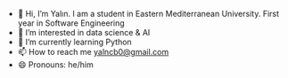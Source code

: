 - 👋 Hi, I’m Yalın. I am a student in Eastern Mediterranean University. First year in Software Engineering
- 👀 I’m interested in data science & AI
- 🌱 I’m currently learning Python
- 📫 How to reach me yalncb0@gmail.com
- 😄 Pronouns: he/him

<!---
yalncb/yalncb is a ✨ special ✨ repository because its `README.md` (this file) appears on your GitHub profile.
You can click the Preview link to take a look at your changes.
--->
